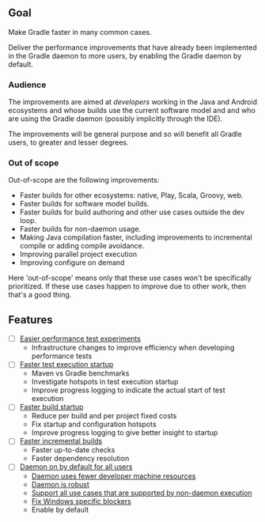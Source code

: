 ## Goal

Make Gradle faster in many common cases.

Deliver the performance improvements that have already been implemented in the Gradle daemon
to more users, by enabling the Gradle daemon by default.

### Audience

The improvements are aimed at *developers* working in the Java and Android ecosystems and whose builds use the
current software model and and who are using the Gradle daemon (possibly implicitly through the IDE). 

The improvements will be general purpose and so will benefit all Gradle users, to greater and lesser degrees.

### Out of scope

Out-of-scope are the following improvements:

- Faster builds for other ecosystems: native, Play, Scala, Groovy, web.
- Faster builds for software model builds.
- Faster builds for build authoring and other use cases outside the dev loop.
- Faster builds for non-daemon usage.
- Making Java compilation faster, including improvements to incremental compile or adding compile avoidance.
- Improving parallel project execution
- Improving configure on demand

Here 'out-of-scope' means only that these use cases won't be specifically prioritized. If these use cases happen to improve due to other work, then that's a good thing. 

## Features

- [ ] [Easier performance test experiments](run-performance-experiments)
    - Infrastructure changes to improve efficiency when developing performance tests
- [ ] [Faster test execution startup](faster-test-execution-startup)
    - Maven vs Gradle benchmarks
    - Investigate hotspots in test execution startup
    - Improve progress logging to indicate the actual start of test execution
- [ ] [Faster build startup](faster-build-startup)
    - Reduce per build and per project fixed costs
    - Fix startup and configuration hotspots
    - Improve progress logging to give better insight to startup
- [ ] [Faster incremental builds](faster-incremental-builds)
    - Faster up-to-date checks
    - Faster dependency resolution
- [ ] [Daemon on by default for all users](daemon-on-by-default)
    - [Daemon uses fewer developer machine resources](daemon-on-by-default/daemon-uses-fewer-resources)
    - [Daemon is robust](daemon-on-by-default/daemon-is-robust)
    - [Support all use cases that are supported by non-daemon execution](daemon-on-by-default/daemon-use-case-parity)
    - [Fix Windows specific blockers](daemon-on-by-default/windows-blockers)
    - Enable by default
